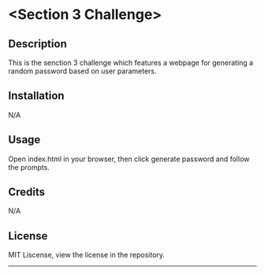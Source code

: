 # <Section 3 Challenge>

## Description

This is the senction 3 challenge which features a webpage for generating a random password based on user parameters.

## Installation

N/A

## Usage

Open index.html in your browser, then click generate password and follow the prompts.

## Credits

N/A

## License

MIT Liscense, view the license in the repository.

---
